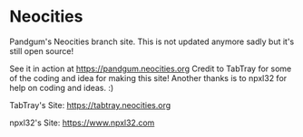 # Neocities
Pandgum's Neocities branch site. This is not updated anymore sadly but it's still open source!

See it in action at https://pandgum.neocities.org
Credit to TabTray for some of the coding and idea for making this site! Another thanks is to npxl32 for help on coding and ideas. :)

TabTray's Site: https://tabtray.neocities.org

npxl32's Site: https://www.npxl32.com
